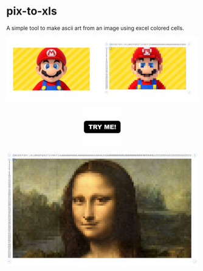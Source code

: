 # pix-to-xls

A simple tool to make ascii art from an image using excel colored cells.

![mario](images/mario@2x.png)

<center><a href="https://pix-to-xls.now.sh/"> <img src="images/TryMe.png" width="100px"/></a></center>


![mario](images/monalisa.png)